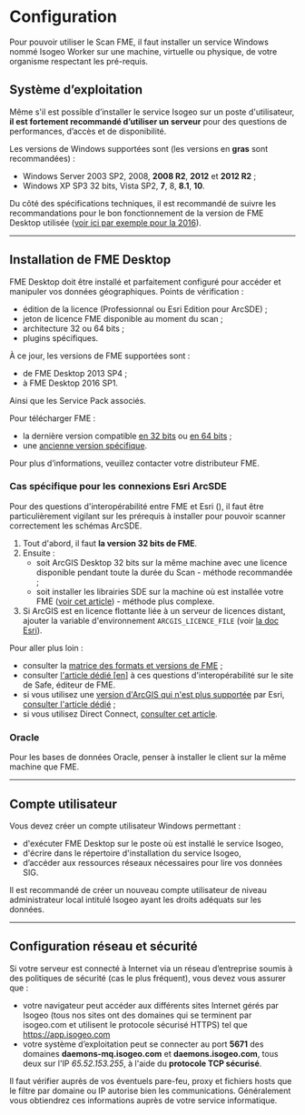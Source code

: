 # Configuration

Pour pouvoir utiliser le Scan FME, il faut installer un service Windows nommé Isogeo Worker sur une machine, virtuelle ou physique, de votre organisme respectant les pré-requis.

## Système d’exploitation

Même s'il est possible d’installer le service Isogeo sur un poste d'utilisateur, **il est fortement recommandé d’utiliser un serveur** pour des questions de performances, d’accès et de disponibilité.

Les versions de Windows supportées sont (les versions  en **gras** sont recommandées) :
* Windows Server 2003 SP2, 2008, **2008 R2**, **2012** et **2012 R2** ;
* Windows XP SP3 32 bits, Vista SP2, **7**, 8, **8.1**, **10**.

Du côté des spécifications techniques, il est recommandé de suivre les recommandations pour le bon fonctionnement de la version de FME Desktop utilisée ([voir ici par exemple pour la 2016](https://knowledge.safe.com/articles/40683/fme-20160-to-20161-technical-specifications.html)).

___

## Installation de FME Desktop

FME Desktop doit être installé et parfaitement configuré pour accéder et manipuler vos données géographiques. Points de vérification :

* édition de la licence (Professionnal ou Esri Edition pour ArcSDE)  ;
* jeton de licence FME disponible au moment du scan ;
* architecture 32 ou 64 bits ;
* plugins spécifiques.

À ce jour, les versions de FME supportées sont :

* de FME Desktop 2013 SP4 ;
* à FME Desktop 2016 SP1.

Ainsi que les Service Pack associés.

Pour télécharger FME :

* la dernière version compatible [en 32 bits](https://s3.amazonaws.com/downloads.safe.com/fme/2015/fme-desktop-2015.1.3-win-x86.msi) ou [en 64 bits](https://s3.amazonaws.com/downloads.safe.com/fme/2015/fme-desktop-2015.1.3-win-x64.msi) ;
* une [ancienne version spécifique](https://www.safe.com/support/support-resources/fme-downloads/archived/).

Pour plus d’informations, veuillez contacter votre distributeur FME.

### Cas spécifique pour les connexions Esri ArcSDE

Pour des questions d'interopérabilité entre FME et Esri (), il faut être particulièrement vigilant sur les prérequis à installer pour pouvoir scanner correctement les schémas ArcSDE.

1. Tout d'abord, il faut **la version 32 bits de FME**.
2. Ensuite :
    * soit ArcGIS Desktop 32 bits sur la même machine avec une licence disponible pendant toute la durée du Scan - méthode recommandée ;
    * soit installer les librairies SDE sur la machine où est installée votre FME ([voir cet article](https://knowledge.safe.com/articles/358/arcsde-libraries-required-for-the-esri-arcsde-sde3.html)) - méthode plus complexe.
3. Si ArcGIS est en licence flottante liée à un serveur de licences distant, ajouter la variable d'environnement `ARCGIS_LICENCE_FILE` (voir [la doc Esri](http://resources.arcgis.com/en/help/install-guides/license-manager/10.1/index.html#/Defining_port_host_to_one_or_more_license_servers/00790000000t000000/)).

Pour aller plus loin :
* consulter la [matrice des formats et versions de FME](http://www.safe.com/fme/formats-matrix/#search=arcsde) ;
* consulter [l'article dédié [en]](https://knowledge.safe.com/articles/1517/notes-on-fme-and-esri-versions-and-compatibility.html) à ces questions d'interopérabilité sur le site de Safe, éditeur de FME.
* si vous utilisez une [version d'ArcGIS qui n'est plus supportée](http://support.esri.com/other-resources/product-life-cycle) par Esri, [consulter l'article dédié](https://knowledge.safe.com/articles/22886/fme-compatibility-for-retired-esri-software.html) ;
* si vous utilisez Direct Connect, [consulter cet article](https://knowledge.safe.com/articles/227/how-do-i-connect-to-my-arcsde-geodatabase-using-di.html).

### Oracle

Pour les bases de données Oracle, penser à installer le client sur la même machine que FME.

___

## Compte utilisateur

Vous devez créer un compte utilisateur Windows permettant :

* d'exécuter FME Desktop sur le poste où est installé le service Isogeo,
* d'écrire dans le répertoire d'installation du service Isogeo,
* d’accéder aux ressources réseaux nécessaires pour lire vos données SIG.

Il est recommandé de créer un nouveau compte utilisateur de niveau administrateur local intitulé Isogeo ayant les droits adéquats sur les données.

___

## Configuration réseau et sécurité

Si votre serveur est connecté à Internet via un réseau d’entreprise soumis à des politiques de sécurité (cas le plus fréquent), vous devez vous assurer que :

* votre navigateur peut accéder aux différents sites Internet gérés par Isogeo (tous nos sites ont des domaines qui se terminent par isogeo.com et utilisent le protocole sécurisé HTTPS) tel que https://app.isogeo.com
* votre système d’exploitation peut se connecter au port **5671** des domaines **daemons-mq.isogeo.com** et **daemons.isogeo.com**, tous deux sur l'IP *65.52.153.255*, à l'aide du **protocole TCP sécurisé**.

Il faut vérifier auprès de vos éventuels pare-feu, proxy et fichiers hosts que le filtre par domaine ou  IP autorise bien les communications. Généralement vous obtiendrez ces informations auprès de votre service informatique.
